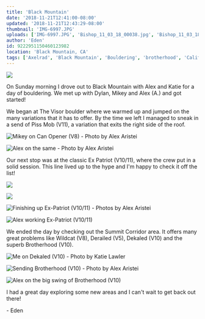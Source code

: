 ```yaml
---
title: 'Black Mountain'
date: '2018-11-21T12:41:00-08:00'
updated: '2018-11-21T12:43:29-08:00'
thumbnail: 'IMG-6997.JPG'
uploads: ['IMG-6997.JPG', 'Bishop_11_03_18_00038.jpg', 'Bishop_11_03_18_00035.jpg', 'Bishop_11_03_18_00060.jpg', 'Bishop_11_03_18_00063.jpg', 'Bishop_11_03_18_00068.jpg', 'IMG-6970.JPG', 'IMG-6987.JPG', 'Bishop_11_03_18_00330%202.jpg', 'IMG-6999.JPG']
author: 'Eden'
id: 9222951150460123982
location: 'Black Mountain, CA'
tags: ['Axelrad', 'Black Mountain', 'Bouldering', 'brotherhood', 'California', 'Climbing', 'ex patriot', 'granite']
---
```


![](uploads/IMG-6997.JPG)

On Sunday morning I drove out to Black Mountain with Alex and Katie for a day of bouldering. We met up with Dylan, Mikey and Alex (A.) and got started!

We began at The Visor boulder where we warmed up and jumped on the many variations that it has to offer. By the time we left I managed to sneak in a send of Piss Mob (V11), a variation that exits the right side of the roof.

![Mikey on Can Opener (V8) - Photo by Alex Aristei](uploads/Bishop_11_03_18_00038.jpg)

![Alex on the same - Photo by Alex Aristei](uploads/Bishop_11_03_18_00035.jpg)

Our next stop was at the classic Ex Patriot (V10/11), where the crew put in a solid session. This line lived up to the hype and I'm happy to check it off the list!

![](uploads/Bishop_11_03_18_00060.jpg)

![](uploads/Bishop_11_03_18_00063.jpg)

![Finishing up Ex-Patriot (V10/11) - Photos by Alex Aristei](uploads/Bishop_11_03_18_00068.jpg)

![Alex working Ex-Patriot (V10/11)](uploads/IMG-6970.JPG)

We ended the day by checking out the Summit Corridor area. It offers many great problems like Wildcat (V8), Derailed (V5), Dekaled (V10) and the superb Brotherhood (V10).

![Me on Dekaled (V10) - Photo by Katie Lawler](uploads/IMG-6987.JPG)

![Sending Brotherhood (V10) - Photo by Alex Aristei](uploads/Bishop_11_03_18_00330%202.jpg)

![Alex on the big swing of Brotherhood (V10)](uploads/IMG-6999.JPG)

I had a great day exploring some new areas and I can't wait to get back out there!

\- Eden
